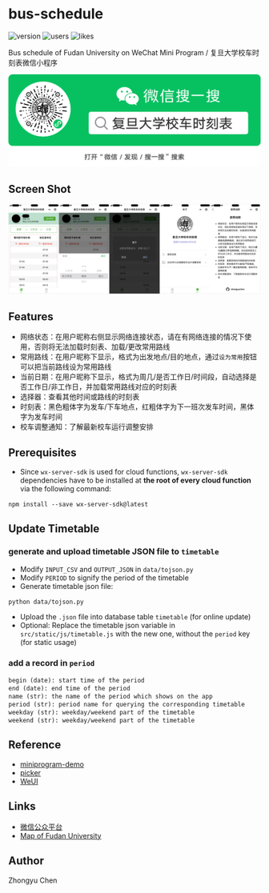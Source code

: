 # bus-schedule

![version](https://img.shields.io/badge/version-1.2.0-66c2a5.svg)
![users](https://img.shields.io/badge/total%20users-12%2C830-fc8d62.svg)
![likes](https://img.shields.io/badge/total%20adds-3%2C127-red.svg)

Bus schedule of Fudan University on WeChat Mini Program / 复旦大学校车时刻表微信小程序

![ercode](pic/ercode.png)

## Screen Shot

![screen shot](pic/screenshot.jpg)

## Features

* 网络状态：在用户昵称右侧显示网络连接状态，请在有网络连接的情况下使用，否则将无法加载时刻表、加载/更改常用路线
* 常用路线：在用户昵称下显示，格式为出发地点/目的地点，通过`设为常用`按钮可以把当前路线设为常用路线
* 当前日期：在用户昵称下显示，格式为周几/是否工作日/时间段，自动选择是否工作日/非工作日，并加载常用路线对应的时刻表
* 选择器：查看其他时间或路线的时刻表
* 时刻表：黑色粗体字为发车/下车地点，红粗体字为下一班次发车时间，黑体字为发车时间
* 校车调整通知：了解最新校车运行调整安排

## Prerequisites

* Since `wx-server-sdk` is used for cloud functions, 
`wx-server-sdk` dependencies have to be installed at __the root of every cloud function__ via the following command:
```commandline
npm install --save wx-server-sdk@latest
```

## Update Timetable

### generate and upload timetable JSON file to `timetable`

* Modify `INPUT_CSV` and `OUTPUT_JSON` in `data/tojson.py`
* Modify `PERIOD` to signify the period of the timetable
* Generate timetable json file:
```
python data/tojson.py
```
* Upload the `.json` file into database table `timetable` (for online update)
* Optional: Replace the timetable json variable in `src/static/js/timetable.js` with the new one, without the `period` key (for static usage)

### add a record in `period`

```
begin (date): start time of the period
end (date): end time of the period
name (str): the name of the period which shows on the app
period (str): period name for querying the corresponding timetable
weekday (str): weekday/weekend part of the timetable
weekend (str): weekday/weekend part of the timetable
```

## Reference

* [miniprogram-demo](https://github.com/wechat-miniprogram/miniprogram-demo)
* [picker](https://developers.weixin.qq.com/miniprogram/dev/component/picker.html)
* [WeUI](https://github.com/Tencent/weui)

## Links

* [微信公众平台](https://mp.weixin.qq.com/)
* [Map of Fudan University](http://map.fudan.edu.cn)

## Author

Zhongyu Chen
